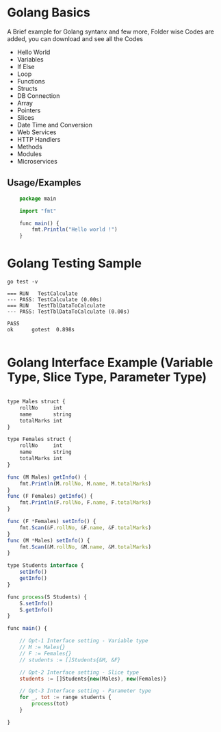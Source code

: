 # Golang Basics

A Brief example for Golang syntanx and few more, Folder wise Codes are added, you can download and see all the Codes

- Hello World
- Variables
- If Else
- Loop
- Functions
- Structs
- DB Connection
- Array
- Pointers
- Slices
- Date Time and Conversion
- Web Services
- HTTP Handlers
- Methods
- Modules
- Microservices




## Usage/Examples

```javascript
    package main

    import "fmt"

    func main() {
        fmt.Println("Hello world !")
    }
```


# Golang Testing Sample


```
go test -v

=== RUN   TestCalculate
--- PASS: TestCalculate (0.00s)
=== RUN   TestTblDataToCalculate
--- PASS: TestTblDataToCalculate (0.00s)

PASS
ok      gotest  0.898s


```

# Golang Interface Example (Variable Type, Slice Type, Parameter Type)

```javascript

type Males struct {
	rollNo     int
	name       string
	totalMarks int
}

type Females struct {
	rollNo     int
	name       string
	totalMarks int
}

func (M Males) getInfo() {
	fmt.Println(M.rollNo, M.name, M.totalMarks)
}
func (F Females) getInfo() {
	fmt.Println(F.rollNo, F.name, F.totalMarks)
}

func (F *Females) setInfo() {
	fmt.Scan(&F.rollNo, &F.name, &F.totalMarks)
}
func (M *Males) setInfo() {
	fmt.Scan(&M.rollNo, &M.name, &M.totalMarks)
}

type Students interface {
	setInfo()
	getInfo()
}

func process(S Students) {
	S.setInfo()
	S.getInfo()
}

func main() {

	// Opt-1 Interface setting - Variable type
	// M := Males{}
	// F := Females{}
	// students := []Students{&M, &F}

	// Opt-2 Interface setting - Slice type
	students := []Students{new(Males), new(Females)}

	// Opt-3 Interface setting - Parameter type
	for _, tot := range students {
		process(tot)
	}

}

```



